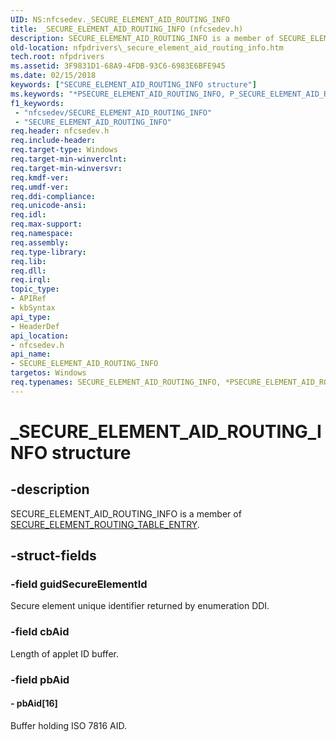 ```yaml
---
UID: NS:nfcsedev._SECURE_ELEMENT_AID_ROUTING_INFO
title: _SECURE_ELEMENT_AID_ROUTING_INFO (nfcsedev.h)
description: SECURE_ELEMENT_AID_ROUTING_INFO is a member of SECURE_ELEMENT_ROUTING_TABLE_ENTRY.
old-location: nfpdrivers\_secure_element_aid_routing_info.htm
tech.root: nfpdrivers
ms.assetid: 3F9831D1-68A9-4FDB-93C6-6983E6BFE945
ms.date: 02/15/2018
keywords: ["SECURE_ELEMENT_AID_ROUTING_INFO structure"]
ms.keywords: "*PSECURE_ELEMENT_AID_ROUTING_INFO, P_SECURE_ELEMENT_AID_ROUTING_INFO, P_SECURE_ELEMENT_AID_ROUTING_INFO structure pointer [Near-Field Proximity Drivers], SECURE_ELEMENT_AID_ROUTING_INFO, SECURE_ELEMENT_AID_ROUTING_INFO structure [Near-Field Proximity Drivers], _SECURE_ELEMENT_AID_ROUTING_INFO, nfcsedev/P_SECURE_ELEMENT_AID_ROUTING_INFO, nfcsedev/_SECURE_ELEMENT_AID_ROUTING_INFO, nfpdrivers._secure_element_aid_routing_info"
f1_keywords:
 - "nfcsedev/SECURE_ELEMENT_AID_ROUTING_INFO"
 - "SECURE_ELEMENT_AID_ROUTING_INFO"
req.header: nfcsedev.h
req.include-header: 
req.target-type: Windows
req.target-min-winverclnt: 
req.target-min-winversvr: 
req.kmdf-ver: 
req.umdf-ver: 
req.ddi-compliance: 
req.unicode-ansi: 
req.idl: 
req.max-support: 
req.namespace: 
req.assembly: 
req.type-library: 
req.lib: 
req.dll: 
req.irql: 
topic_type:
- APIRef
- kbSyntax
api_type:
- HeaderDef
api_location:
- nfcsedev.h
api_name:
- SECURE_ELEMENT_AID_ROUTING_INFO
targetos: Windows
req.typenames: SECURE_ELEMENT_AID_ROUTING_INFO, *PSECURE_ELEMENT_AID_ROUTING_INFO
---
```


# _SECURE_ELEMENT_AID_ROUTING_INFO structure


## -description


SECURE_ELEMENT_AID_ROUTING_INFO is a member of <a href="https://docs.microsoft.com/windows-hardware/drivers/ddi/nfcsedev/ns-nfcsedev-_secure_element_routing_table_entry">SECURE_ELEMENT_ROUTING_TABLE_ENTRY</a>.


## -struct-fields




### -field guidSecureElementId

Secure element unique identifier returned by enumeration DDI.




### -field cbAid

Length of applet ID buffer.


### -field pbAid

 




#### - pbAid[16]

Buffer holding ISO 7816 AID.

